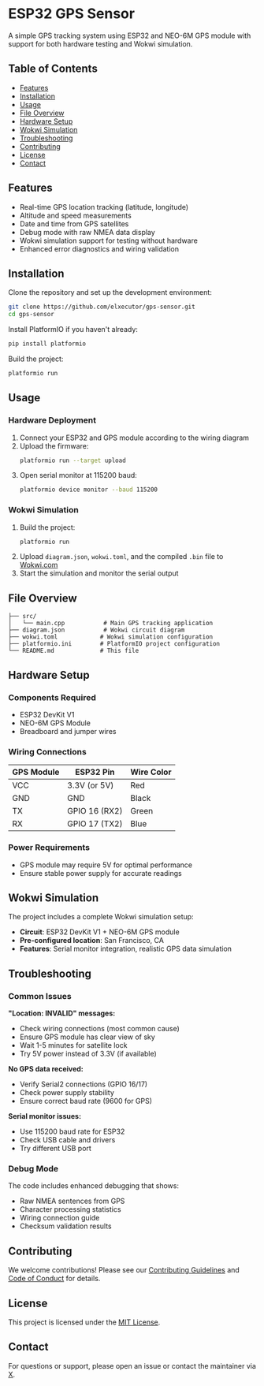 
# ESP32 GPS Sensor

A simple GPS tracking system using ESP32 and NEO-6M GPS module with support for both hardware testing and Wokwi simulation.

## Table of Contents
- [Features](#features)
- [Installation](#installation)
- [Usage](#usage)
- [File Overview](#file-overview)
- [Hardware Setup](#hardware-setup)
- [Wokwi Simulation](#wokwi-simulation)
- [Troubleshooting](#troubleshooting)
- [Contributing](#contributing)
- [License](#license)
- [Contact](#contact)

## Features
- Real-time GPS location tracking (latitude, longitude)
- Altitude and speed measurements
- Date and time from GPS satellites
- Debug mode with raw NMEA data display
- Wokwi simulation support for testing without hardware
- Enhanced error diagnostics and wiring validation

## Installation
Clone the repository and set up the development environment:

```bash
git clone https://github.com/elxecutor/gps-sensor.git
cd gps-sensor
```

Install PlatformIO if you haven't already:
```bash
pip install platformio
```

Build the project:
```bash
platformio run
```

## Usage

### Hardware Deployment
1. Connect your ESP32 and GPS module according to the wiring diagram
2. Upload the firmware:
   ```bash
   platformio run --target upload
   ```
3. Open serial monitor at 115200 baud:
   ```bash
   platformio device monitor --baud 115200
   ```

### Wokwi Simulation
1. Build the project:
   ```bash
   platformio run
   ```
2. Upload `diagram.json`, `wokwi.toml`, and the compiled `.bin` file to [Wokwi.com](https://wokwi.com)
3. Start the simulation and monitor the serial output

## File Overview

```
├── src/
│   └── main.cpp           # Main GPS tracking application
├── diagram.json           # Wokwi circuit diagram
├── wokwi.toml            # Wokwi simulation configuration
├── platformio.ini        # PlatformIO project configuration
└── README.md             # This file
```

## Hardware Setup

### Components Required
- ESP32 DevKit V1
- NEO-6M GPS Module
- Breadboard and jumper wires

### Wiring Connections
| GPS Module |   ESP32 Pin   | Wire Color |
|------------|---------------|------------|
| VCC        | 3.3V (or 5V)  | Red        |
| GND        | GND           | Black      |
| TX         | GPIO 16 (RX2) | Green      |
| RX         | GPIO 17 (TX2) | Blue       |

### Power Requirements
- GPS module may require 5V for optimal performance
- Ensure stable power supply for accurate readings

## Wokwi Simulation

The project includes a complete Wokwi simulation setup:

- **Circuit**: ESP32 DevKit V1 + NEO-6M GPS module
- **Pre-configured location**: San Francisco, CA
- **Features**: Serial monitor integration, realistic GPS data simulation

## Troubleshooting

### Common Issues

**"Location: INVALID" messages:**
- Check wiring connections (most common cause)
- Ensure GPS module has clear view of sky
- Wait 1-5 minutes for satellite lock
- Try 5V power instead of 3.3V (if available)

**No GPS data received:**
- Verify Serial2 connections (GPIO 16/17)
- Check power supply stability
- Ensure correct baud rate (9600 for GPS)

**Serial monitor issues:**
- Use 115200 baud rate for ESP32
- Check USB cable and drivers
- Try different USB port

### Debug Mode
The code includes enhanced debugging that shows:
- Raw NMEA sentences from GPS
- Character processing statistics
- Wiring connection guide
- Checksum validation results

## Contributing
We welcome contributions! Please see our [Contributing Guidelines](CONTRIBUTING.md) and [Code of Conduct](CODE_OF_CONDUCT.md) for details.

## License
This project is licensed under the [MIT License](LICENSE).

## Contact
For questions or support, please open an issue or contact the maintainer via [X](https://x.com/elxecutor/).
